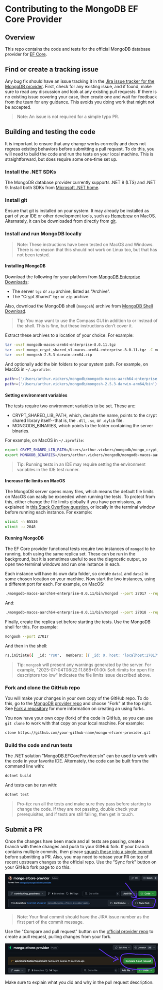 # Contributing to the MongoDB EF Core Provider

## Overview

This repo contains the code and tests for the official MongoDB database provider for [EF Core](https://github.com/dotnet/efcore).

## Find or create a tracking issue

Any bug fix should have an issue tracking it in the [Jira issue tracker for the MongoDB provider](https://jira.mongodb.org/projects/EF/issues/). First, check for any existing issue, and if found, make sure to read any discussion and look at any existing pull requests. If there is no existing issue covering your case, then create one and wait for feedback from the team for any guidance. This avoids you doing work that might not be accepted.

> Note: An issue is not required for a simple typo PR.

## Building and testing the code

It is important to ensure that any change works correctly and does not regress existing behaviors before submitting a pull request. To do this, you will need to build the code and run the tests on your local machine. This is straightforward, but does require some one-time set up.

### Install the .NET SDKs

The MongoDB database provider currently supports .NET 8 (LTS) and .NET 9. Install both SDKs from [Microsoft .NET home](https://dotnet.microsoft.com/download).

### Install git

Ensure that git is installed on your system. It may already be installed as part of your IDE or other development tools, such as [Homebrew](https://brew.sh/) on MacOS. Alternately, it can be downloaded from directly from [git](https://git-scm.com/downloads).

### Install and run MongoDB locally

> Note: These instructions have been tested on MacOS and Windows. There is no reason that this should not work on Linux too, but that has not been tested.

#### Installing MongoDB

Download the following for your platform from [MongoDB Enterprise Downloads](https://www.mongodb.com/try/download/enterprise-advanced/releases):
- The server `tgz` or `zip` archive, listed as "Archive".
- The "Crypt Shared" `tgz` or `zip` archive.

Also, download the MongoDB shell (`mongosh`) archive from [MongoDB Shell Download](https://www.mongodb.com/try/download/compass).

> Tip: You may want to use the Compass GUI in addition to or instead of the shell. This is fine, but these instructions don't cover it.

Extract these archives to a location of your choice. For example:

```zsh
tar -xvzf mongodb-macos-arm64-enterprise-8.0.11.tgz
tar -xvzf mongo_crypt_shared_v1-macos-arm64-enterprise-8.0.11.tgz -C mongo_crypt_shared_v1-macos-arm64-enterprise-8.0.11
tar -xvzf mongosh-2.5.3-darwin-arm64.zip
```

And optionally add the bin folders to your system path. For example, on MacOS in `~/.zprofile`:

```zsh
path+=('/Users/arthur.vickers/mongodb/mongodb-macos-aarch64-enterprise-8.0.11/bin')
path+=('/Users/arthur.vickers/mongodb/mongosh-2.5.3-darwin-arm64/bin')
```

#### Setting environment variables

The tests require two environment variables to be set. These are:

- CRYPT_SHARED_LIB_PATH, which, despite the name, points to the crypt shared library itself--that is, the `.dll`, `.so`, or `.dylib` file.
- MONGODB_BINARIES, which points to the folder containing the server binaries.

For example, on MacOS in `~/.zprofile`:

```zsh
export CRYPT_SHARED_LIB_PATH=/Users/arthur.vickers/mongodb/mongo_crypt_shared_v1-macos-arm64-enterprise-8.0.11/lib/mongo_crypt_v1.dylib
export MONGODB_BINARIES=/Users/arthur.vickers/mongodb/mongodb-macos-aarch64-enterprise-8.0.11/bin
```

> Tip: Running tests in an IDE may require setting the environment variables in the IDE test runner.

#### Increase file limits on MacOS

The MongoDB server opens many files, which means the default file limits on MacOS can easily be exceeded when running the tests. To protect from this, either change the file limits globally if you have permissions, as explained in [this Stack Overflow question](https://stackoverflow.com/questions/35110651/warning-soft-rlimits-too-low-number-of-files-is-256-should-be-at-least-100), or locally in the terminal window before running each instance. For example:

```zsh
ulimit -n 65536
ulimit -u 2048
```

#### Running MongoDB

The EF Core provider functional tests require two instances of `mongod` to be running, both using the same replica set. These can be run in the background, but it is sometimes useful to see the diagnostic output, so open two terminal windows and run one instance in each.

Each instance will have its own data folder, so create `data1` and `data2` in some chosen location on your machine. Now start the two instances, using a different port for each. For example, on MacOS:

```zsh
./mongodb-macos-aarch64-enterprise-8.0.11/bin/mongod --port 27017 --replSet "rs0" --dbpath data1
```

And:

```zsh
./mongodb-macos-aarch64-enterprise-8.0.11/bin/mongod --port 27018 --replSet "rs0" --dbpath data2
```

Finally, create the replica set before starting the tests. Use the MongoDB shell for this. For example:

```zsh
mongosh --port 27017
```

And then in the shell:

```zsh
rs.initiate({  _id: "rs0",  members: [{ _id: 0, host: "localhost:27017" }, { _id: 1, host: "localhost:27018" }]})
```

> Tip: `mongosh` will present any warnings generated by the server. For example, "2025-07-04T08:22:11.868+01:00: Soft rlimits for open file descriptors too low" indicates the file limits issue described above.

### Fork and clone the GitHub repo

You will make your changes in your own copy of the GitHub repo. To do this, go to the [MongoDB provider repo](https://github.com/mongodb/mongo-efcore-provider) and choose "Fork" at the top right. See [Fork a repository](https://docs.github.com/en/pull-requests/collaborating-with-pull-requests/working-with-forks/fork-a-repo) for more information on creating an using forks.

You now have your own copy (fork) of the code in GitHub, so you can use `git clone` to work with that copy on your local machine. For example:

```bash
clone https://github.com/your-github-name/mongo-efcore-provider.git
```

### Build the code and run tests

The .NET solution "MongoDB.EFCoreProvider.sln" can be used to work with the code in your favorite IDE. Alternately, the code can be built from the command line with:

```zsh
dotnet build
```

And tests can be run with:

```zsh
dotnet test
```

> Pro-tip: run all the tests and make sure they pass before starting to change the code. If they are not passing, double check your prerequisites, and if tests are still failing, then get in touch.

## Submit a PR

Once the changes have been made and all tests are passing, create a branch with these changes and push to your GitHub fork. If your branch contains multiple commits, then please [squash these into a single commit](https://stackoverflow.com/questions/5189560/how-do-i-squash-my-last-n-commits-together) before submitting a PR. Also, you may need to rebase your PR on top of recent upstream changes to the official repo. Use the "Sync fork" button on your GitHub fork page to do this.

![Syncing your fork with upstream changes](syncfork.png)

> Note: Your final commit should have the JIRA issue number as the first part of the commit message.

Use the "Compare and pull request" button on the [official provider repo](https://github.com/mongodb/mongo-efcore-provider) to create a pull request, pulling changes from your fork.

![Creating a PR from your fork](createpr.png)

Make sure to explain what you did and why in the pull request description.
